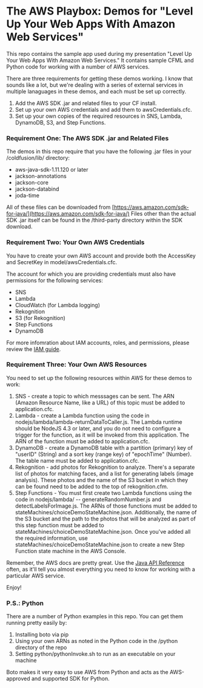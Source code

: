 # The AWS Playbox: Demos for "Level Up Your Web Apps With Amazon Web Services"

This repo contains the sample app used during my presentation "Level Up Your Web Apps With Amazon Web Services." It contains sample CFML and Python code for working with a number of AWS services.

There are three requirements for getting these demos working. I know that sounds like a lot, but we're dealing with a series of external services in multiple lanaguages in these demos, and each must be set up correctly.

1. Add the AWS SDK .jar and related files to your CF install.
2. Set up your own AWS credentials and add them to awsCredentials.cfc.
3. Set up your own copies of the required resources in SNS, Lambda, DynamoDB, S3, and Step Functions.

### Requirement One: The AWS SDK .jar and Related Files

The demos in this repo require that you have the following .jar files in your /coldfusion/lib/ directory:

- aws-java-sdk-1.11.120 or later
- jackson-annotations
- jackson-core
- jackson-databind
- joda-time

All of these files can be downloaded from [https://aws.amazon.com/sdk-for-java/](https://aws.amazon.com/sdk-for-java/) Files other than the actual SDK .jar itself can be found in the /third-party directory within the SDK download.

### Requirement Two: Your Own AWS Credentials

You have to create your own AWS account and provide both the AccessKey and SecretKey in model/awsCredentials.cfc.

The account for which you are providing credentials must also have permissions for the following services:

- SNS
- Lambda
- CloudWatch (for Lambda logging)
- Rekognition
- S3 (for Rekognition)
- Step Functions
- DynamoDB

For more infomration about IAM accounts, roles, and permissions, please review the [IAM guide](http://docs.aws.amazon.com/IAM/latest/UserGuide/introduction.html).

### Requirement Three: Your Own AWS Resources

You need to set up the following resources within AWS for these demos to work:

1. SNS - create a topic to which messsages can be sent. The ARN (Amazon Resource Name, like a URL) of this topic must be added to application.cfc.
2. Lambda - create a Lambda function using the code in nodejs/lambda/lambda-returnDataToCaller.js. The Lambda runtime should be NodeJS 4.3 or later, and you do not need to configure a trigger for the function, as it will be invoked from this application. The ARN of the function must be added to application.cfc. 
3. DynamoDB - create a DynamoDB table with a partition (primary) key of "userID" (String) and a sort key (range key) of "epochTime" (Number). The table name must be added to application.cfc.
4. Rekognition - add photos for Rekognition to analyze. There's a separate list of photos for matching faces, and a list for generating labels (image analysis). These photos and the name of the S3 bucket in which they can be found need to be added to the top of rekognition.cfm.
4. Step Functions - You must first create two Lambda functions using the code in nodejs/lambda/ -- generateRandomNumber.js and detectLabelsForImage.js. The ARNs of those functions must be added to stateMachines/choiceDemoStateMachine.json. Additionally, the name of the S3 bucket and the path to the photos that will be analyzed as part of this step function must be added to stateMachines/choiceDemoStateMachine.json. Once you've added all the required information, use stateMachines/choiceDemoStateMachine.json to create a new Step Function state machine in the AWS Console.

Remember, the AWS docs are pretty great. Use the [Java API Reference](http://docs.aws.amazon.com/AWSJavaSDK/latest/javadoc/index.html) often, as it'll tell you almost everything you need to know for working with a particular AWS service.

Enjoy!

### P.S.: Python

There are a number of Python examples in this repo. You can get them running pretty easily by:

1. Installing boto via pip
2. Using your own ARNs as noted in the Python code in the /python directory of the repo
3. Setting python/pythonInvoke.sh to run as an executable on your machine

Boto makes it very easy to use AWS from Python and acts as the AWS-approved and supported SDK for Python.
